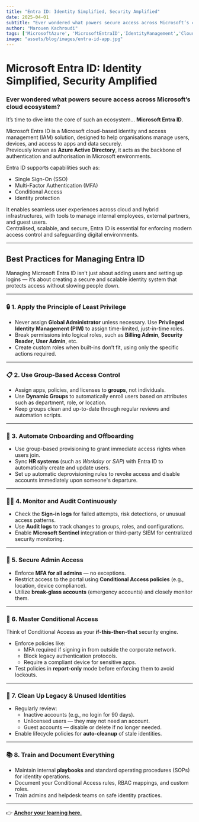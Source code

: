```yaml
---
title: "Entra ID: Identity Simplified, Security Amplified"
date: 2025-04-01
subtitle: "Ever wondered what powers secure access across Microsoft’s cloud ecosystem?"
author: "Marouen Kachroudi"
tags: ['MicrosoftAzure', 'MicrosoftEntraID','IdentityManagement','CloudSecurity','IAM','AzureAD','Cloud']
image: "assets/blog/images/entra-id-app.jpg"
---
```


# Microsoft Entra ID: Identity Simplified, Security Amplified

### Ever wondered what powers secure access across Microsoft’s cloud ecosystem?  

It’s time to dive into the core of such an ecosystem… **Microsoft Entra ID**.

Microsoft Entra ID is a Microsoft cloud-based identity and access management (IAM) solution, designed to help organisations manage users, devices, and access to apps and data securely.  
Previously known as **Azure Active Directory**, it acts as the backbone of authentication and authorisation in Microsoft environments.  

Entra ID supports capabilities such as:
- Single Sign-On (SSO)
- Multi-Factor Authentication (MFA)
- Conditional Access
- Identity protection

It enables seamless user experiences across cloud and hybrid infrastructures, with tools to manage internal employees, external partners, and guest users.  
Centralised, scalable, and secure, Entra ID is essential for enforcing modern access control and safeguarding digital environments.

---

## Best Practices for Managing Entra ID

Managing Microsoft Entra ID isn’t just about adding users and setting up logins — it’s about creating a secure and scalable identity system that protects access without slowing people down.  

---

### 🔒 1. Apply the Principle of Least Privilege
- Never assign **Global Administrator** unless necessary. Use **Privileged Identity Management (PIM)** to assign time-limited, just-in-time roles.
- Break permissions into logical roles, such as **Billing Admin**, **Security Reader**, **User Admin**, etc.
- Create custom roles when built-ins don’t fit, using only the specific actions required.

---

### 📋 2. Use Group-Based Access Control
- Assign apps, policies, and licenses to **groups**, not individuals.
- Use **Dynamic Groups** to automatically enroll users based on attributes such as department, role, or location.
- Keep groups clean and up-to-date through regular reviews and automation scripts.

---

### 🔁 3. Automate Onboarding and Offboarding
- Use group-based provisioning to grant immediate access rights when users join.
- Sync **HR systems** (such as *Workday* or *SAP*) with Entra ID to automatically create and update users.
- Set up automatic deprovisioning rules to revoke access and disable accounts immediately upon someone's departure.

---

### 🧑‍💻 4. Monitor and Audit Continuously
- Check the **Sign-in logs** for failed attempts, risk detections, or unusual access patterns.
- Use **Audit logs** to track changes to groups, roles, and configurations.
- Enable **Microsoft Sentinel** integration or third-party SIEM for centralized security monitoring.

---

### 🛑 5. Secure Admin Access
- Enforce **MFA for all admins** — no exceptions.
- Restrict access to the portal using **Conditional Access policies** (e.g., location, device compliance).
- Utilize **break-glass accounts** (emergency accounts) and closely monitor them.

---

### 🔐 6. Master Conditional Access
Think of Conditional Access as your **if-this-then-that** security engine.

- Enforce policies like:
  - MFA required if signing in from outside the corporate network.
  - Block legacy authentication protocols.
  - Require a compliant device for sensitive apps.
- Test policies in **report-only** mode before enforcing them to avoid lockouts.

---

### 🧽 7. Clean Up Legacy & Unused Identities
- Regularly review:
  - Inactive accounts (e.g., no login for 90 days).
  - Unlicensed users — they may not need an account.
  - Guest accounts — disable or delete if no longer needed.
- Enable lifecycle policies for **auto-cleanup** of stale identities.

---

### 📚 8. Train and Document Everything
- Maintain internal **playbooks** and standard operating procedures (SOPs) for identity operations.
- Document your Conditional Access rules, RBAC mappings, and custom roles.
- Train admins and helpdesk teams on safe identity practices.

---

👉 [**Anchor your learning here.**](https://learn.microsoft.com/en-us/entra/)
